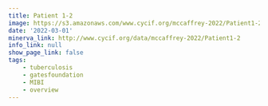 ```yaml
---
title: Patient 1-2
image: https://s3.amazonaws.com/www.cycif.org/mccaffrey-2022/Patient1-2/CD45_13__CD45/0_0_0.jpg
date: '2022-03-01'
minerva_link: http://www.cycif.org/data/mccaffrey-2022/Patient1-2
info_link: null
show_page_link: false
tags:
    - tuberculosis
    - gatesfoundation
    - MIBI
    - overview
---
```

